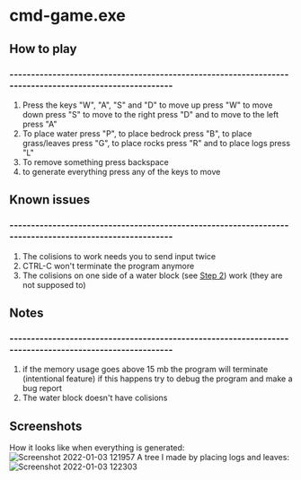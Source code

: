 # cmd-game.exe

## How to play
### -------------------------------------------------------------------------------------------------------

1. Press the keys "W", "A", "S" and "D" to move up press "W" to move down press "S" to move to the right press "D" and to move to the left press "A"
2. To place water press "P", to place bedrock press "B", to place grass/leaves press "G", to place rocks press "R" and to place logs press "L"
3. To remove something press backspace 
4. to generate everything press any of the keys to move


##  Known issues
### -------------------------------------------------------------------------------------------------------
1. The colisions to work needs you to send input twice
2. CTRL-C won't terminate the program anymore
3. The colisions on one side of a water block (see [Step 2](https://github.com/oberrow/cmd-game#how-to-play)) work (they are not supposed to)

## Notes
### -------------------------------------------------------------------------------------------------------
1. if the memory usage goes above 15 mb the program will terminate (intentional feature) if this happens try to debug the program and make a bug report
2. The water block doesn't have colisions
## Screenshots
How it looks like when everything is generated:
![Screenshot 2022-01-03 121957](https://user-images.githubusercontent.com/72581470/147960151-f2eb3844-31bc-4e82-8c08-1937ffee471c.png)
A tree I made by placing logs and leaves:
![Screenshot 2022-01-03 122303](https://user-images.githubusercontent.com/72581470/147960430-20525673-ee28-474a-afb2-19e68884f4b7.png)
